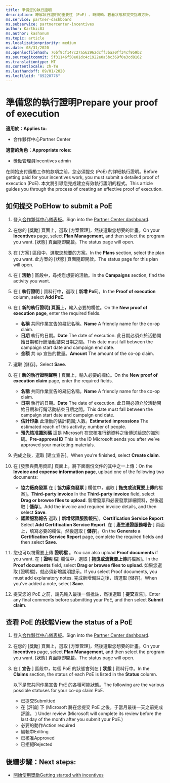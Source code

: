 ```yaml
---
title: 準備您的執行證明
description: 瞭解執行證明的重要性 (PoE) 、時間軸、觀看狀態和提交指導方針。
ms.service: partner-dashboard
ms.subservice: partnercenter-incentives
author: Karthic83
ms.author: kashanum
ms.topic: article
ms.localizationpriority: medium
ms.date: 08/31/2020
ms.openlocfilehash: 76bf9cf147c27a562962dcff3baa0ff34cf959b2
ms.sourcegitcommit: 5f31146f50e01dc4c1922e0a5bc369f0a3cd8162
ms.translationtype: MT
ms.contentlocale: zh-TW
ms.lasthandoff: 09/01/2020
ms.locfileid: "89220776"
---
```

# <a name="prepare-your-proof-of-execution"></a><span data-ttu-id="a10a2-103">準備您的執行證明</span><span class="sxs-lookup"><span data-stu-id="a10a2-103">Prepare your proof of execution</span></span>

<span data-ttu-id="a10a2-104">**適用於：**</span><span class="sxs-lookup"><span data-stu-id="a10a2-104">**Applies to:**</span></span>

- <span data-ttu-id="a10a2-105">合作夥伴中心</span><span class="sxs-lookup"><span data-stu-id="a10a2-105">Partner Center</span></span>

<span data-ttu-id="a10a2-106">**適當的角色：**</span><span class="sxs-lookup"><span data-stu-id="a10a2-106">**Appropriate roles:**</span></span>

- <span data-ttu-id="a10a2-107">獎勵管理員</span><span class="sxs-lookup"><span data-stu-id="a10a2-107">Incentives admin</span></span>

<span data-ttu-id="a10a2-108">在開始支付獎勵工作的款項之前，您必須提交 (PoE) 的詳細執行證明。</span><span class="sxs-lookup"><span data-stu-id="a10a2-108">Before getting paid for your incentives work, you must submit a detailed proof of execution (PoE).</span></span> <span data-ttu-id="a10a2-109">本文將引導您完成建立有效執行證明的程式。</span><span class="sxs-lookup"><span data-stu-id="a10a2-109">This article guides you through the process of creating an effective proof of execution.</span></span>

## <a name="how-to-submit-a-poe"></a><span data-ttu-id="a10a2-110">如何提交 PoE</span><span class="sxs-lookup"><span data-stu-id="a10a2-110">How to submit a PoE</span></span>

1. <span data-ttu-id="a10a2-111">登入[合作夥伴中心儀表板](https://partner.microsoft.com/dashboard/)。</span><span class="sxs-lookup"><span data-stu-id="a10a2-111">Sign into the [Partner Center dashboard](https://partner.microsoft.com/dashboard/).</span></span>

2. <span data-ttu-id="a10a2-112">在您的 [獎勵] 頁面上，選取 [方案管理]，然後選取您想要的計畫。</span><span class="sxs-lookup"><span data-stu-id="a10a2-112">On your **Incentives** page, select **Plan Management**, and then select the program you want.</span></span> <span data-ttu-id="a10a2-113">[狀態] 頁面隨即開啟。</span><span class="sxs-lookup"><span data-stu-id="a10a2-113">The status page will open.</span></span>

3. <span data-ttu-id="a10a2-114">在 [方案] 區段中，選取您想要的方案。</span><span class="sxs-lookup"><span data-stu-id="a10a2-114">In the **Plans** section, select the plan you want.</span></span> <span data-ttu-id="a10a2-115">此方案的 [狀態] 頁面隨即開啟。</span><span class="sxs-lookup"><span data-stu-id="a10a2-115">The status page for this plan will open.</span></span>

4. <span data-ttu-id="a10a2-116">在 [ **活動** ] 區段中，尋找您想要的活動。</span><span class="sxs-lookup"><span data-stu-id="a10a2-116">In the **Campaigns** section, find the activity you want.</span></span>

5. <span data-ttu-id="a10a2-117">在 [ **執行證明** ] 資料行中，選取 [ **新增 PoE**]。</span><span class="sxs-lookup"><span data-stu-id="a10a2-117">In the **Proof of execution** column, select **Add PoE**.</span></span>

6. <span data-ttu-id="a10a2-118">在 [ **新的執行證明] 頁面**上，輸入必要的欄位。</span><span class="sxs-lookup"><span data-stu-id="a10a2-118">On the **New proof of execution page**, enter the required fields.</span></span>

   - <span data-ttu-id="a10a2-119">**名稱**  共同作業宣告的易記名稱。</span><span class="sxs-lookup"><span data-stu-id="a10a2-119">**Name**  A friendly name for the co-op claim.</span></span>
   - <span data-ttu-id="a10a2-120">**日期**  執行的日期。</span><span class="sxs-lookup"><span data-stu-id="a10a2-120">**Date**  The date of execution.</span></span> <span data-ttu-id="a10a2-121">此日期必須介於活動開始日期和行銷活動結束日期之間。</span><span class="sxs-lookup"><span data-stu-id="a10a2-121">This date must fall between the campaign start date and campaign end date.</span></span>
   - <span data-ttu-id="a10a2-122">**金額**  共 op 宣告的數量。</span><span class="sxs-lookup"><span data-stu-id="a10a2-122">**Amount**  The amount of the co-op claim.</span></span>

7. <span data-ttu-id="a10a2-123">選取 \[儲存\]。</span><span class="sxs-lookup"><span data-stu-id="a10a2-123">Select **Save**.</span></span>

8. <span data-ttu-id="a10a2-124">在 [ **新的執行證明聲明** ] 頁面上，輸入必要的欄位。</span><span class="sxs-lookup"><span data-stu-id="a10a2-124">On the **New proof of execution claim** page, enter the required fields.</span></span>

   - <span data-ttu-id="a10a2-125">**名稱**  共同作業宣告的易記名稱。</span><span class="sxs-lookup"><span data-stu-id="a10a2-125">**Name**  A friendly name for the co-op claim.</span></span>
   - <span data-ttu-id="a10a2-126">**日期**  執行的日期。</span><span class="sxs-lookup"><span data-stu-id="a10a2-126">**Date**  The date of execution.</span></span> <span data-ttu-id="a10a2-127">此日期必須介於活動開始日期和行銷活動結束日期之間。</span><span class="sxs-lookup"><span data-stu-id="a10a2-127">This date must fall between the campaign start date and campaign end date.</span></span>
   - <span data-ttu-id="a10a2-128">**估計印象**   此活動的估計範圍;人數。</span><span class="sxs-lookup"><span data-stu-id="a10a2-128">**Estimated impressions**   The estimated reach of this activity; number of people.</span></span>
   - <span data-ttu-id="a10a2-129">**預先核准識別碼**   這是 Microsoft 在您核准行銷資料之後傳送給您的識別碼。</span><span class="sxs-lookup"><span data-stu-id="a10a2-129">**Pre-approval ID**   This is the ID Microsoft sends you after we’ve approved your marketing materials.</span></span>

9. <span data-ttu-id="a10a2-130">完成之後，選取 [建立宣告]。</span><span class="sxs-lookup"><span data-stu-id="a10a2-130">When you’re finished, select **Create claim**.</span></span>

10. <span data-ttu-id="a10a2-131">在 [發票與費用資訊] 頁面上，將下面兩份文件的其中之一上傳：</span><span class="sxs-lookup"><span data-stu-id="a10a2-131">On the **Invoice and expense information page**, upload one of the following two documents:</span></span>
    - <span data-ttu-id="a10a2-132">**協力廠商發票**  在 [ **協力廠商發票** ] 欄位中，選取 [ **拖曳或流覽要上傳**的檔案]。</span><span class="sxs-lookup"><span data-stu-id="a10a2-132">**Third-party invoice**  In the **Third-party invoice** field, select **Drag or browse files to upload**.</span></span> <span data-ttu-id="a10a2-133">新增發票和必要發票詳細資料，然後選取 [ **儲存**]。</span><span class="sxs-lookup"><span data-stu-id="a10a2-133">Add the invoice and required invoice details, and then select **Save**.</span></span>
    - <span data-ttu-id="a10a2-134">**認證服務報告**  選取 [ **新增認證服務報告**]。</span><span class="sxs-lookup"><span data-stu-id="a10a2-134">**Certification Service Report**  Select **Add Certification Service Report**.</span></span> <span data-ttu-id="a10a2-135">在 [ **產生憑證服務報告** ] 頁面上，填寫必要的欄位，然後選取 [ **儲存**]。</span><span class="sxs-lookup"><span data-stu-id="a10a2-135">On the **Generate a Certification Service Report** page, complete the required fields and then select **Save**.</span></span>

11. <span data-ttu-id="a10a2-136">您也可以視需要上傳 **證明檔** 。</span><span class="sxs-lookup"><span data-stu-id="a10a2-136">You can also upload **Proof documents** if you want.</span></span> <span data-ttu-id="a10a2-137">在 [ **證明** 檔] 欄位中，選取 [ **拖曳或流覽要上傳**的檔案]。</span><span class="sxs-lookup"><span data-stu-id="a10a2-137">In the **Proof documents** field, select **Drag or browse files to upload**.</span></span> <span data-ttu-id="a10a2-138">如果您選取 [證明檔]，就必須新增說明提示。</span><span class="sxs-lookup"><span data-stu-id="a10a2-138">If you select Proof documents, you must add explanatory notes.</span></span> <span data-ttu-id="a10a2-139">完成新增備註之後，請選取 [儲存]。</span><span class="sxs-lookup"><span data-stu-id="a10a2-139">When you’ve added a note, select **Save**.</span></span>

12. <span data-ttu-id="a10a2-140">提交您的 PoE 之前，請先輸入最後一個批註，然後選取 [ **提交**宣告]。</span><span class="sxs-lookup"><span data-stu-id="a10a2-140">Enter any final comments before submitting your PoE, and then select **Submit claim**.</span></span>

## <a name="view-the-status-of-a-poe"></a><span data-ttu-id="a10a2-141">查看 PoE 的狀態</span><span class="sxs-lookup"><span data-stu-id="a10a2-141">View the status of a PoE</span></span>

1. <span data-ttu-id="a10a2-142">登入[合作夥伴中心儀表板](https://partner.microsoft.com/dashboard/)。</span><span class="sxs-lookup"><span data-stu-id="a10a2-142">Sign into the [Partner Center dashboard](https://partner.microsoft.com/dashboard/).</span></span>

2. <span data-ttu-id="a10a2-143">在您的 [獎勵] 頁面上，選取 [方案管理]，然後選取您想要的計畫。</span><span class="sxs-lookup"><span data-stu-id="a10a2-143">On your **Incentives** page, select **Plan Management**, and then select the program you want.</span></span> <span data-ttu-id="a10a2-144">[狀態] 頁面隨即開啟。</span><span class="sxs-lookup"><span data-stu-id="a10a2-144">The status page will open.</span></span>

3. <span data-ttu-id="a10a2-145">在 [ **宣告** ] 區段中，每個 PoE 的狀態會列在 [ **狀態** ] 資料行中。</span><span class="sxs-lookup"><span data-stu-id="a10a2-145">In the **Claims** section, the status of each PoE is listed in the **Status** column.</span></span>

   <span data-ttu-id="a10a2-146">以下是您共同作業宣告 PoE 的各種可能狀態。</span><span class="sxs-lookup"><span data-stu-id="a10a2-146">The following are the various possible statuses for your co-op claim PoE.</span></span>

   - <span data-ttu-id="a10a2-147">已提交</span><span class="sxs-lookup"><span data-stu-id="a10a2-147">Submitted</span></span>
   - <span data-ttu-id="a10a2-148">在 [評論] 下 (Microsoft 將在您提交 PoE 之後，于當月最後一天之前完成評論。 ) </span><span class="sxs-lookup"><span data-stu-id="a10a2-148">Under review (Microsoft will complete its review before the last day of the month after you submit your PoE.)</span></span>
   - <span data-ttu-id="a10a2-149">必要的動作</span><span class="sxs-lookup"><span data-stu-id="a10a2-149">Action required</span></span>
   - <span data-ttu-id="a10a2-150">編輯中</span><span class="sxs-lookup"><span data-stu-id="a10a2-150">Editing</span></span>
   - <span data-ttu-id="a10a2-151">已核准</span><span class="sxs-lookup"><span data-stu-id="a10a2-151">Approved</span></span>
   - <span data-ttu-id="a10a2-152">已拒絕</span><span class="sxs-lookup"><span data-stu-id="a10a2-152">Rejected</span></span>

## <a name="next-steps"></a><span data-ttu-id="a10a2-153">後續步驟：</span><span class="sxs-lookup"><span data-stu-id="a10a2-153">Next steps:</span></span>

- [<span data-ttu-id="a10a2-154">開始使用獎勵</span><span class="sxs-lookup"><span data-stu-id="a10a2-154">Getting started with incentives</span></span>](incentives-get-started-intro.md)